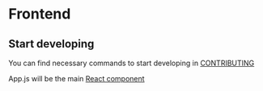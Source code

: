 # Frontend

## Start developing

You can find necessary commands to start developing in [CONTRIBUTING](CONTRIBUTING.md)

App.js will be the main [React component](https://reactjs.org/docs/react-component.html)


